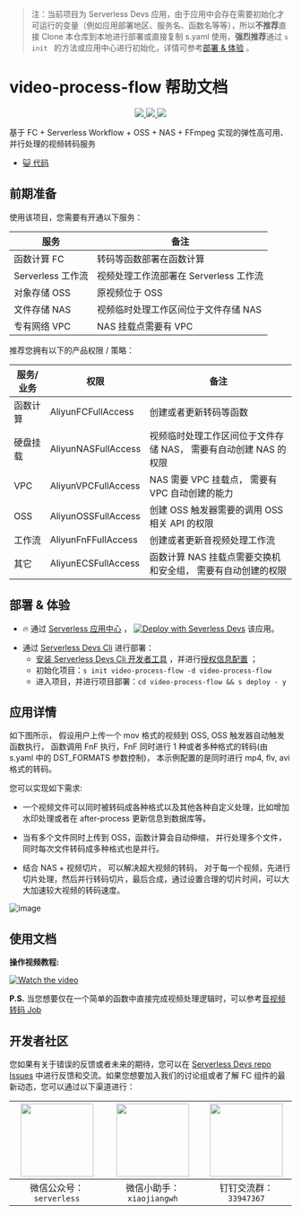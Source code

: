 
> 注：当前项目为 Serverless Devs 应用，由于应用中会存在需要初始化才可运行的变量（例如应用部署地区、服务名、函数名等等），所以**不推荐**直接 Clone 本仓库到本地进行部署或直接复制 s.yaml 使用，**强烈推荐**通过 `s init ` 的方法或应用中心进行初始化，详情可参考[部署 & 体验](#部署--体验) 。

# video-process-flow 帮助文档
<p align="center" class="flex justify-center">
    <a href="https://www.serverless-devs.com" class="ml-1">
    <img src="http://editor.devsapp.cn/icon?package=video-process-flow&type=packageType">
  </a>
  <a href="http://www.devsapp.cn/details.html?name=video-process-flow" class="ml-1">
    <img src="http://editor.devsapp.cn/icon?package=video-process-flow&type=packageVersion">
  </a>
  <a href="http://www.devsapp.cn/details.html?name=video-process-flow" class="ml-1">
    <img src="http://editor.devsapp.cn/icon?package=video-process-flow&type=packageDownload">
  </a>
</p>

<description>

基于 FC + Serverless Workflow + OSS + NAS + FFmpeg 实现的弹性高可用、并行处理的视频转码服务

</description>

<codeUrl>

- [:smiley_cat: 代码](https://github.com/devsapp/start-ffmpeg/tree/master/video-process-flow/src)

</codeUrl>
<preview>



</preview>


## 前期准备

使用该项目，您需要有开通以下服务：

<service>



| 服务 |  备注  |
| --- |  --- |
| 函数计算 FC |  转码等函数部署在函数计算 |
| Serverless 工作流 |  视频处理工作流部署在 Serverless 工作流 |
| 对象存储 OSS |  原视频位于 OSS |
| 文件存储 NAS |  视频临时处理工作区间位于文件存储 NAS |
| 专有网络 VPC |  NAS 挂载点需要有 VPC |

</service>

推荐您拥有以下的产品权限 / 策略：
<auth>



| 服务/业务 |  权限 |  备注  |
| --- |  --- |   --- |
| 函数计算 | AliyunFCFullAccess |  创建或者更新转码等函数 |
| 硬盘挂载 | AliyunNASFullAccess |  视频临时处理工作区间位于文件存储 NAS， 需要有自动创建 NAS 的权限 |
| VPC | AliyunVPCFullAccess |  NAS 需要 VPC 挂载点， 需要有 VPC 自动创建的能力 |
| OSS | AliyunOSSFullAccess |  创建 OSS 触发器需要的调用 OSS 相关 API 的权限 |
| 工作流 | AliyunFnFFullAccess |  创建或者更新音视频处理工作流 |
| 其它 | AliyunECSFullAccess |  函数计算 NAS 挂载点需要交换机和安全组， 需要有自动创建的权限 |

</auth>

<remark>



</remark>

<disclaimers>



</disclaimers>

## 部署 & 体验

<appcenter>
   
- :fire: 通过 [Serverless 应用中心](https://fcnext.console.aliyun.com/applications/create?template=video-process-flow) ，
  [![Deploy with Severless Devs](https://img.alicdn.com/imgextra/i1/O1CN01w5RFbX1v45s8TIXPz_!!6000000006118-55-tps-95-28.svg)](https://fcnext.console.aliyun.com/applications/create?template=video-process-flow) 该应用。
   
</appcenter>
<deploy>
    
- 通过 [Serverless Devs Cli](https://www.serverless-devs.com/serverless-devs/install) 进行部署：
  - [安装 Serverless Devs Cli 开发者工具](https://www.serverless-devs.com/serverless-devs/install) ，并进行[授权信息配置](https://docs.serverless-devs.com/fc/config) ；
  - 初始化项目：`s init video-process-flow -d video-process-flow `
  - 进入项目，并进行项目部署：`cd video-process-flow && s deploy - y`
   
</deploy>

## 应用详情

<appdetail id="flushContent">

如下图所示， 假设用户上传一个 mov 格式的视频到 OSS, OSS 触发器自动触发函数执行， 函数调用 FnF 执行，FnF 同时进行 1 种或者多种格式的转码(由 s.yaml 中的 DST_FORMATS 参数控制)， 本示例配置的是同时进行 mp4, flv, avi 格式的转码。

您可以实现如下需求:

- 一个视频文件可以同时被转码成各种格式以及其他各种自定义处理，比如增加水印处理或者在 after-process 更新信息到数据库等。

- 当有多个文件同时上传到 OSS，函数计算会自动伸缩， 并行处理多个文件， 同时每次文件转码成多种格式也是并行。

- 结合 NAS + 视频切片， 可以解决超大视频的转码， 对于每一个视频，先进行切片处理，然后并行转码切片，最后合成，通过设置合理的切片时间，可以大大加速较大视频的转码速度。

![image](https://img.alicdn.com/tfs/TB1A.PSzrj1gK0jSZFuXXcrHpXa-570-613.png)

</appdetail>

## 使用文档

<usedetail id="flushContent">

**操作视频教程:**

[![Watch the video](https://img.alicdn.com/imgextra/i2/O1CN01XvnqJu1XLS8SAU7LT_!!6000000002907-2-tps-250-155.png)](http://devsapp.functioncompute.com/video/video-process-flow.mp4)

**P.S.** 当您想要仅在一个简单的函数中直接完成视频处理逻辑时，可以参考[音视频转码 Job](https://github.com/devsapp/start-ffmpeg/tree/master/transcode)

</usedetail>


<devgroup>


## 开发者社区

您如果有关于错误的反馈或者未来的期待，您可以在 [Serverless Devs repo Issues](https://github.com/serverless-devs/serverless-devs/issues) 中进行反馈和交流。如果您想要加入我们的讨论组或者了解 FC 组件的最新动态，您可以通过以下渠道进行：

<p align="center">  

| <img src="https://serverless-article-picture.oss-cn-hangzhou.aliyuncs.com/1635407298906_20211028074819117230.png" width="130px" > | <img src="https://serverless-article-picture.oss-cn-hangzhou.aliyuncs.com/1635407044136_20211028074404326599.png" width="130px" > | <img src="https://serverless-article-picture.oss-cn-hangzhou.aliyuncs.com/1635407252200_20211028074732517533.png" width="130px" > |
| --------------------------------------------------------------------------------------------------------------------------------- | --------------------------------------------------------------------------------------------------------------------------------- | --------------------------------------------------------------------------------------------------------------------------------- |
| <center>微信公众号：`serverless`</center>                                                                                         | <center>微信小助手：`xiaojiangwh`</center>                                                                                        | <center>钉钉交流群：`33947367`</center>                                                                                           |
</p>
</devgroup>
